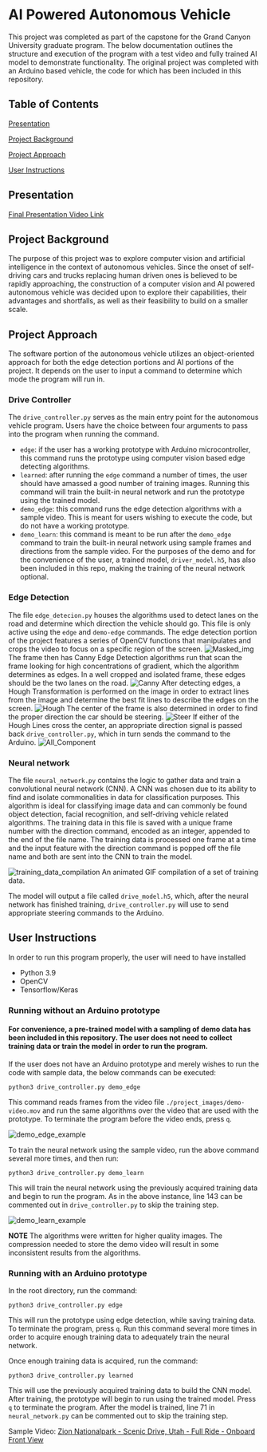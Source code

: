 # AI Powered Autonomous Vehicle
This project was completed as part of the capstone for the Grand Canyon University 
graduate program. The below documentation outlines the 
structure and execution of the program with a test video and fully trained AI model
to demonstrate functionality. The original project was 
completed with an Arduino based vehicle, the code for 
which has been included in this repository.

## Table of Contents
[Presentation](#presentation)

[Project Background](#project-background)

[Project Approach](#project-approach)

[User Instructions](#user-instructions)

## Presentation
[Final Presentation Video Link](https://www.youtube.com/watch?v=N61lNMnK5ZU)

## Project Background
The purpose of this project was to explore computer vision and artificial intelligence in the context of autonomous vehicles. Since the onset of self-driving cars and trucks replacing human driven ones is believed to be rapidly approaching, the construction of a computer vision and AI powered autonomous vehicle was decided upon to explore their capabilities, their advantages and shortfalls, as well as their feasibility to build on a smaller scale.

## Project Approach
The software portion of the autonomous vehicle utilizes an object-oriented approach for both the edge detection portions and AI portions of the project. It depends on the user to input a command to determine which mode the program will run in.

### Drive Controller
The `drive_controller.py` serves as the main entry point for the autonomous vehicle program. Users have the choice between four arguments to pass into the program when running the command.

* `edge`: if the user has a working prototype with Arduino microcontroller, this command runs the prototype using computer vision based edge detecting algorithms.
* `learned`: after running the `edge` command a number of times, the user should have amassed a good number of training images. Running this command will train the built-in neural network and run the prototype using the trained model.
* `demo_edge`: this command runs the edge detection algorithms with a sample video. This is meant for users wishing to execute the code, but do not have a working prototype.
* `demo_learn`: this command is meant to be run after the `demo_edge` command to train the built-in neural network using sample frames and directions from the sample video. For the purposes of the demo and for the convenience of the user, a trained model, `driver_model.h5`, has also been included in this repo, making the training of the neural network optional.

### Edge Detection
The file `edge_detecion.py` houses the algorithms used to detect lanes on the road and determine which direction the vehicle should go. This file is only active using the `edge` and `demo-edge` commands. The edge detection portion of the project features a series of OpenCV functions that manipulates and crops the video to focus on a specific region of the screen. 
![Masked_img](./project_images/masked.png)
The frame then has Canny Edge Detection algorithms run that scan the frame looking for high concentrations of gradient, which the algorithm determines as edges. In a well cropped and isolated frame, these edges should be the two lanes on the road. 
![Canny](./project_images/canny_img.png)
After detecting edges, a Hough Transformation is performed on the image in order to extract lines from the image and determine the best fit lines to describe the edges on the screen. 
![Hough](./project_images/hough.png)
The center of the frame is also determined in order to find the proper direction the car should be steering. 
![Steer](./project_images/steering.png)
If either of the Hough Lines cross the center, an appropriate direction signal is passed back `drive_controller.py`, which in turn sends the command to the Arduino.
![All_Component](./project_images/all_component.png)

### Neural network
The file `neural_network.py` contains the logic to gather data and train a convolutional neural network (CNN). A CNN was chosen due to its ability to find and isolate commonalities in data for classification purposes. This algorithm is ideal for classifying image data and can commonly be found object detection, facial recognition, and self-driving vehicle related algorithms. The training data in this file is saved with a unique frame number with the direction command, encoded as an integer, appended to the end of the file name. The training data is processed one frame at a time and the input feature with the direction command is popped off the file name and both are sent into the CNN to train the model. 

![training_data_compilation](./project_images/test_data_compiilation.gif)
An animated GIF compilation of a set of training data.

The model will output a file called `drive_model.h5`, which, after the neural network has finished training, `drive_controller.py` will use to send appropriate steering commands to the Arduino.

## User Instructions

In order to run this program properly, the user will need to have installed

* Python 3.9
* OpenCV
* Tensorflow/Keras

### Running without an Arduino prototype
#### For convenience, a pre-trained model with a sampling of demo data has been included in this repository. The user does not need to collect training data or train the model in order to run the program.
If the user does not have an Arduino prototype and merely wishes to run the code with sample data, the below commands can be executed:

`python3 drive_controller.py demo_edge`

This command reads frames from the video file `./project_images/demo-video.mov` and run the same algorithms over the video that are used with the prototype. To terminate the program before the video ends, press `q`.

![demo_edge_example](./project_images/demo_edge.gif)

To train the neural network using the sample video, run the above command several more times, and then run:

`python3 drive_controller.py demo_learn`

This will train the neural network using the previously acquired training data and begin to run the program. As in the above instance, line 143 can be commented out in `drive_controller.py` to skip the training step.

![demo_learn_example](./project_images/demo_learn.gif)

**NOTE** The algorithms were written for higher quality images. The compression needed to store the demo video will result in some inconsistent results from the algorithms.
### Running with an Arduino prototype
In the root directory, run the command:

`python3 drive_controller.py edge`

This will run the prototype using edge detection, while saving training data. To terminate the program, press `q`. Run this command several more times in order to acquire enough training data to adequately train the neural network.

Once enough training data is acquired, run the command:

`python3 drive_controller.py learned`

This will use the previously acquired training data to build the CNN model. After training, the prototype will begin to run using the trained model. Press `q` to terminate the program. After the model is trained, line 71 in `neural_network.py` can be commented out to skip the training step.


Sample Video: 
[Zion Nationalpark - Scenic Drive, Utah - Full Ride - Onboard Front View](https://www.youtube.com/watch?v=rXKt0qhFN-Y)